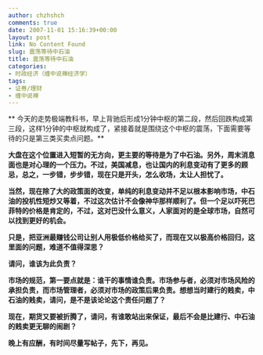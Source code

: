 ```yaml
---
author: chzhshch
comments: true
date: 2007-11-01 15:16:39+00:00
layout: post
link: No Content Found
slug: 震荡等待中石油
title: 震荡等待中石油
categories:
- 时政经济（缠中说禅经济学）
tags:
- 证券/理财
- 缠中说禅
---
```


			

** 今天的走势极端教科书，早上背驰后形成1分钟中枢的第二段，然后回跌构成第三段，这样1分钟的中枢就构成了，紧接着就是围绕这个中枢的震荡，下面需要等待的只是第三类买卖点问题。**

**大盘在这个位置进入短暂的无方向，更主要的等待是为了中石油。另外，周末消息面也是对心理的一个压力。不过，美国减息，也让国内的利息变动有了更多的顾忌，总之，一步错，步步错，现在只是开头，怎么收场，太让人担忧了。**

**当然，现在除了大的政策面的改变，单纯的利息变动并不足以根本影响市场，中石油的投机性短炒又等着，不过这次估计不会像神华那样顺利了。但一个足以吓死巴菲特的价格是肯定的，不过，这对巴没什么意义，人家面对的是全球市场，自然可以找到更好的机会。**

**只是，把亚洲最赚钱公司让别人用极低价格给买了，而现在又以极高价格回归，这里面的问题，难道不值得深思？**

**请问，谁该为此负责？**

**市场的规范，第一要点就是：谁干的事情谁负责。市场参与者，必须对市场风险的承担负责，而市场管理者，必须对市场的政策后果负责。想想当时建行的贱卖，中石油的贱卖，请问，是不是该论论这个责任问题了？**

**现在，期货又要被折腾了，请问，有谁敢站出来保证，最后不会是比建行、中石油的贱卖更无聊的闹剧？**

**晚上有应酬，有时间尽量写帖子，先下，再见。**
